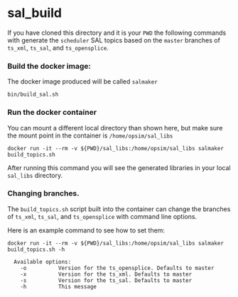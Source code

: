 # sal_build



If you have cloned this directory and it is your `PWD` the following
commands with generate the `scheduler` SAL topics based on the `master`
branches of `ts_xml`, `ts_sal`, and `ts_opensplice`.

### Build the docker image:
The docker image produced will be called `salmaker`

~~~~
bin/build_sal.sh
~~~~

### Run the docker container

You can mount a different local directory than shown here, but make sure the
mount point in the container is `/home/opsim/sal_libs`

~~~~
docker run -it --rm -v ${PWD}/sal_libs:/home/opsim/sal_libs salmaker build_topics.sh
~~~~

After running this command you will see the generated libraries in your local
`sal_libs` directory.


### Changing branches.

The `build_topics.sh` script built into the container can change the branches of
`ts_xml`, `ts_sal`, and `ts_opensplice` with command line options.

Here is an example command to see how to set them:

~~~~
docker run -it --rm -v ${PWD}/sal_libs:/home/opsim/sal_libs salmaker build_topics.sh -h

  Available options:
    -o          Version for the ts_opensplice. Defaults to master
    -x          Version for the ts_xml. Defaults to master
    -s          Version for the ts_sal. Defaults to master
    -h          This message
~~~~
